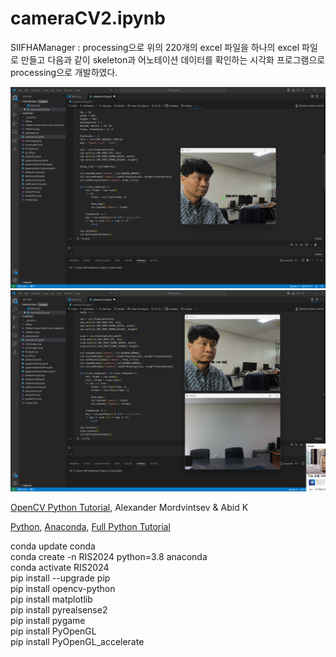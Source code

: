 # cameraCV2.ipynb

SIIFHAManager : processing으로 위의 220개의 excel 파일을 하나의 excel 파일로 만들고 다음과 같이 skeleton과 어노테이션 데이터를 확인하는 시각화 프로그램으로 processing으로 개발하였다. 

<img src="https://github.com/leebyunggook/RIS2024/blob/main/realSensorPyGame/20240905_124854.png" width="640">
<img src="https://github.com/leebyunggook/RIS2024/blob/main/realSensorPyGame/20240905_125049.png" width="640">

[OpenCV Python Tutorial](https://opencv24-python-tutorials.readthedocs.io/_/downloads/en/stable/pdf/), Alexander Mordvintsev & Abid K <br>

[Python](https://www.python.org/), [Anaconda](https://www.anaconda.com/), [Full Python Tutorial](https://drive.google.com/open?id=1eWCa8n5kukfqEwhwYCbY-U_8deloT6Pg) 

conda update conda<br>
conda create -n RIS2024 python=3.8 anaconda<br>
conda activate RIS2024<br>
pip install --upgrade pip<br>
pip install opencv-python<br>
pip install matplotlib<br>
pip install pyrealsense2<br>
pip install pygame<br>
pip install PyOpenGL<br>
pip install PyOpenGL_accelerate<br>


